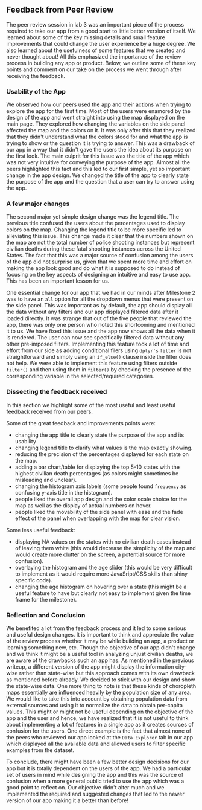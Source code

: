 ## Feedback from Peer Review

The peer review session in lab 3 was an important piece of the process required to take our app from a good start to little better version of itself. We learned about some of the key missing details and small feature improvements that could change the user experience by a huge degree. We also learned about the usefulness of some features that we created and never thought about! All this emphasized the importance of the review process in building any app or product. Below, we outline some of these key points and comment on our take on the process we went through after receiving the feedback.

### Usability of the App

We observed how our peers used the app and their actions when trying to explore the app for the first time. Most of the users were enamored by the design of the app and went straight into using the map displayed on the main page. They explored how changing the variables on the side panel affected the map and the colors on it. It was only after this that they realized that they didn't understand what the colors stood for and what the app is trying to show or the question it is trying to answer. This was a drawback of our app in a way that it didn't gave the users the idea about its purpose on the first look. The main culprit for this issue was the title of the app which was not very intuitive for conveying the purpose of the app. Almost all the peers highlighted this fact and this led to our first simple, yet so important change in the app design. We changed the title of the app to clearly state the purpose of the app and the question that a user can try to answer using the app.

### A few major changes

The second major yet simple design change was the legend title. The previous title confused the users about the percentages used to display colors on the map. Changing the legend title to be more specific led to alleviating this issue. This change made it clear that the numbers shown on the map are not the total number of police shooting instances but represent civilian deaths during these fatal shooting instances across the United States. The fact that this was a major source of confusion among the users of the app did not surprise us, given that we spent more time and effort on making the app look good and do what it is supposed to do instead of focusing on the key aspects of designing an intuitive and easy to use app. This has been an important lesson for us.

One essential change for our app that we had in our minds after Milestone 2 was to have an `all` option for all the dropdown menus that were present on the side panel. This was important as by default, the app should display all the data without any filters and our app displayed filtered data after it loaded directly. It was strange that out of the five people that reviewed the app, there was only one person who noted this shortcoming and mentioned it to us. We have fixed this issue and the app now shows all the data when it is rendered. The user can now see specifically filtered data without any other pre-imposed filters. Implementing this feature took a lot of time and effort from our side as adding conditional filers using `dplyr's` `filter` is not straightforward and simply using an `if_else()` clause inside the filter does not help. We were able to implement this feature using filters outside `filter()` and then using them in `filter()` by checking the presence of the corresponding variable in the selected/required categories.

### Dissecting the feedback received

In this section we highlight some of the most useful and least useful feedback received from our peers.

Some of the great feedback and improvements points were:

- changing the app title to clearly state the purpose of the app and its usability
- changing legend title to clarify what values is the map exactly showing.
- reducing the precision of the percentages displayed for each state on the map.
- adding a bar chart/table for displaying the top 5-10 states with the highest civilian death percentages (as colors might sometimes be misleading and unclear).
- changing the histogram axis labels (some people found `frequency` as confusing y-axis title in the histogram).
- people liked the overall app design and the color scale choice for the map as well as the display of actual numbers on hover.
- people liked the movability of the side panel with ease and the fade effect of the panel when overlapping with the map for clear vision.

Some less useful feedback:

- displaying NA values on the states with no civilian death cases instead of leaving them white (this would decrease the simplicity of the map and would create more clutter on the screen, a potential source for more confusion).
- overlaying the histogram and the age slider (this would be very difficult to implement as it would require more JavaSript/CSS skills than shiny specific code).
- changing the age histogram on hovering over a state (this might be a useful feature to have but clearly not easy to implement given the time frame for the milestone).

### Reflection and Conclusion

We benefited a lot from the feedback process and it led to some serious and useful design changes. It is important to think and appreciate the value of the review process whether it may be while building an app, a product or learning something new, etc. Though the objective of our app didn't change and we think it might be a useful tool in analyzing unjust civilian deaths, we are aware of the drawbacks such an app has. As mentioned in the previous writeup, a different version of the app might display the information city-wise rather than state-wise but this approach comes with its own drawback as mentioned before already. We decided to stick with our design and show the state-wise data. One more thing to note is that these kinds of choropleth maps essentially are influenced heavily by the population size of any area. We would like to take this into account by obtaining population data from external sources and using it to normalize the data to obtain per-capita values. This might or might not be useful depending on the objective of the app and the user and hence, we have realized that it is not useful to think about implementing a lot of features in a single app as it creates sources of confusion for the users. One direct example is the fact that almost none of the peers who reviewed our app looked at the `Data Explorer` tab in our app which displayed all the available data and allowed users to filter specific examples from the dataset.

To conclude, there might have been a few better design decisions for our app but it is totally dependent on the users of the app. We had a particular set of users in mind while designing the app and this was the source of confusion when a more general public tried to use the app which was a good point to reflect on. Our objective didn't alter much and we implemented the required and suggested changes that led to the newer version of our app making it a better than before!
